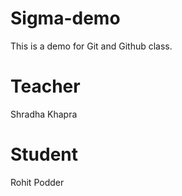 # Sigma-demo
This is a demo for Git and Github class.
# Teacher 
Shradha Khapra
# Student
Rohit Podder
